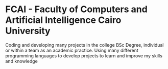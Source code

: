 # FCAI - Faculty of Computers and Artificial Intelligence Cairo University
Coding and developing many projects in the college BSc Degree, individual or within a team as an academic practice.
Using many different programming languages to develop projects to learn and improve my skills and knowledge 
